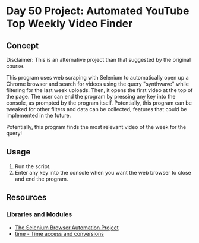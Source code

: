 # Day 50 Project: Automated YouTube Top Weekly Video Finder

## Concept

Disclaimer: This is an alternative project than that suggested by the original course.

This program uses web scraping with Selenium to automatically open up a Chrome browser and search for videos using
the query "synthwave" while filtering for the last week uploads. Then, it opens the first video at the top of the
page. The user can end the program by pressing any key into the console, as prompted by the program itself. Potentially,
this program can be tweaked for other filters and data can be collected, features that could be implemented in the future.

Potentially, this program finds the most relevant video of the week for the query!

## Usage

1. Run the script.
2. Enter any key into the console when you want the web browser to close and end the program.

## Resources

### Libraries and Modules

- [The Selenium Browser Automation Project](https://www.selenium.dev/documentation/)
- [time - Time access and conversions](https://docs.python.org/3/library/time.html#module-time)
